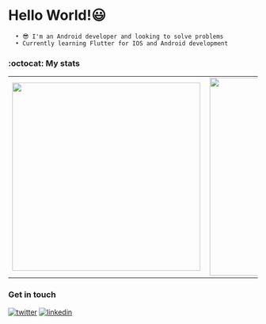 # Hello World!😃

```
  • 😎 I'm an Android developer and looking to solve problems
  • Currently learning Flutter for IOS and Android development
```

### :octocat: My stats
  <table>
  <tr>
      <td><img width="380px" align="left" src="https://github-readme-stats.vercel.app/api?username=Breens-Mbaka&show_icons=true"/></td>
      <td><img width="400px" align="left" src="https://github-readme-stats.vercel.app/api/top-langs/?username=Breens-Mbaka&hide=css&layout=compact"/></td>      
  </tr>   
</table>

### Get in touch
<p>
  <a href="https://twitter.com/BreensR"><img src="https://img.icons8.com/color/50/000000/twitter-squared.png" alt="twitter"/></a>
  <a href="https://www.linkedin.com/in/breens-mbaka-b447781b9/"><img src="https://img.icons8.com/color/50/000000/linkedin.png" alt="linkedin"/></a>
<p>
